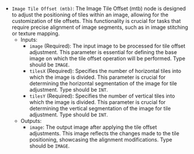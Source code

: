 - `Image Tile Offset (mtb)`: The Image Tile Offset (mtb) node is designed to adjust the positioning of tiles within an image, allowing for the customization of tile offsets. This functionality is crucial for tasks that require precise alignment of image segments, such as in image stitching or texture mapping.
    - Inputs:
        - `image` (Required): The input image to be processed for tile offset adjustment. This parameter is essential for defining the base image on which the tile offset operation will be performed. Type should be `IMAGE`.
        - `tilesX` (Required): Specifies the number of horizontal tiles into which the image is divided. This parameter is crucial for determining the horizontal segmentation of the image for tile adjustment. Type should be `INT`.
        - `tilesY` (Required): Specifies the number of vertical tiles into which the image is divided. This parameter is crucial for determining the vertical segmentation of the image for tile adjustment. Type should be `INT`.
    - Outputs:
        - `image`: The output image after applying the tile offset adjustments. This image reflects the changes made to the tile positioning, showcasing the alignment modifications. Type should be `IMAGE`.
